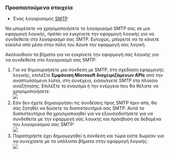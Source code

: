 ### <a name="prerequisites"></a>Προαπαιτούμενα στοιχεία

- Ένας λογαριασμός [SMTP](https://wikipedia.org/wiki/Simple_Mail_Transfer_Protocol)  


Να μπορέσετε να χρησιμοποιήσετε το λογαριασμό SMTP σας σε μια εφαρμογή λογικής, πρέπει να εγκρίνετε την εφαρμογή λογικής για να συνδεθείτε στο λογαριασμό σας SMTP. Ευτυχώς, μπορείτε να το κάνετε εύκολα από μέσα στην πύλη του Azure την εφαρμογή σας λογική.  

Ακολουθούν τα βήματα για να εγκρίνετε την εφαρμογή σας λογικής για να συνδεθείτε στο λογαριασμό σας SMTP:  
1. Για να δημιουργήσετε μια σύνδεση με SMTP, στη σχεδίαση εφαρμογής λογικής, επιλέξτε **Εμφάνιση Microsoft διαχειριζόμενων APIs** από την αναπτυσσόμενη λίστα, στη συνέχεια, εισαγάγετε *SMTP* στο πλαίσιο αναζήτησης. Επιλέξτε το έναυσμα ή την ενέργεια που θα θέλατε να χρησιμοποιήσετε:  
![](./media/connectors-create-api-smtp/smtp-1.png)  
2. Εάν δεν έχετε δημιουργήσει τις συνδέσεις προς SMTP πριν από, θα σας ζητηθεί να δώσετε τα διαπιστευτήριά σας SMTP. Αυτά τα διαπιστευτήρια θα χρησιμοποιηθεί για να εξουσιοδοτήσετε για να συνδεθείτε με την εφαρμογή σας λογικής και πρόσβαση σε δεδομένα του λογαριασμού σας SMTP:  
![](./media/connectors-create-api-smtp/smtp-2.png)  
3. Παρατηρήστε έχει δημιουργηθεί η σύνδεση και τώρα είστε δωρεάν για να συνεχίσετε με τα υπόλοιπα βήματα στην εφαρμογή λογικής:  
 ![](./media/connectors-create-api-smtp/smtp-3.png)  

